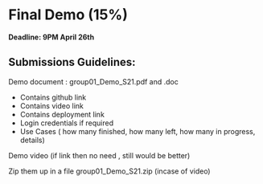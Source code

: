 # Final Demo (15%)
**Deadline: 9PM April 26th** 

## Submissions  Guidelines: 

Demo document :  group01_Demo_S21.pdf and .doc
* Contains github link
* Contains video link
* Contains deployment link
* Login credentials if required
* Use Cases ( how many finished, how many left, how many in progress, details)

Demo video (if link then no need , still would be better) 

Zip them up in a file group01_Demo_S21.zip (incase of video)


